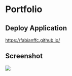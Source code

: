 # Portfolio

## Deploy Application

 <https://fabianffc.github.io/>

 ## Screenshot   
<img src= "./assets/images/Screen Shot 2020-11-21 at 7.47.34 PM.png">

